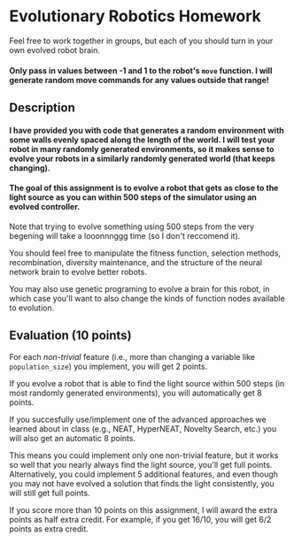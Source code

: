 # Evolutionary Robotics Homework
Feel free to work together in groups, but each of you should turn in your own evolved robot brain.

#### Only pass in values between -1 and 1 to the robot's `move` function. I will generate random move commands for any values outside that range!

## Description

#### I have provided you with code that generates a random environment with some walls evenly spaced along the length of the world. I will test your robot in many randomly generated environments, so it makes sense to evolve your robots in a similarly randomly generated world (that keeps changing). 

#### The goal of this assignment is to evolve a robot that gets as close to the light source as you can within 500 steps of the simulator using an evolved controller. 
Note that trying to evolve something using 500 steps from the very begening will take a looonnnggg time (so I don't reccomend it). 

You should feel free to manipulate the fitness function, selection methods, recombination, diversity maintenance, and the structure of the neural network brain to evolve better robots. 

You may also use genetic programing to evolve a brain for this robot, in which case you'll want to also change the kinds of function nodes available to evolution.

## Evaluation (10 points)
For each *non-trivial* feature (i.e., more than changing a variable like `population_size`) you implement, you will get 2 points. 

If you evolve a robot that is able to find the light source within 500 steps (in most randomly generated environments), you will automatically get 8 points. 

If you succesfully use/implement one of the advanced approaches we learned about in class (e.g., NEAT, HyperNEAT, Novelty Search, etc.) you will also get an automatic 8 points. 

This means you could implement only one non-trivial feature, but it works so well that you nearly always find the light source, you'll get full points. Alternatively, you could implement 5 additional features, and even though you may not have evolved a solution that finds the light consistently, you will still get full points. 

If you score more than 10 points on this assignment, I will award the extra points as half extra credit. For example, if you get 16/10, you will get 6/2 points as extra credit.


